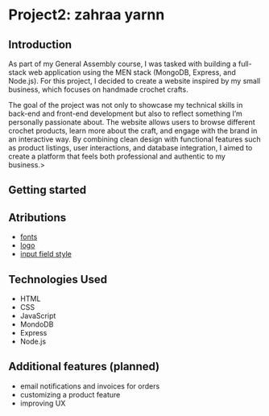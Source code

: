 # Project2: zahraa yarnn

## Introduction

As part of my General Assembly course, I was tasked with building a full-stack web application using the MEN stack (MongoDB, Express, and Node.js). For this project, I decided to create a website inspired by my small business, which focuses on handmade crochet crafts.

The goal of the project was not only to showcase my technical skills in back-end and front-end development but also to reflect something I’m personally passionate about. The website allows users to browse different crochet products, learn more about the craft, and engage with the brand in an interactive way. By combining clean design with functional features such as product listings, user interactions, and database integration, I aimed to create a platform that feels both professional and authentic to my business.>



## Getting started


## Atributions
- [fonts](https://fonts.google.com/)
- [logo](https://logo.com/flow/industry)
- [input field style](https://uiverse.io/kamehame-ha/lovely-fly-87)


## Technologies Used

- HTML
- CSS
- JavaScript
- MondoDB
- Express
- Node.js


## Additional features (planned)
- email notifications and invoices for orders
- customizing a product feature
- improving UX 
